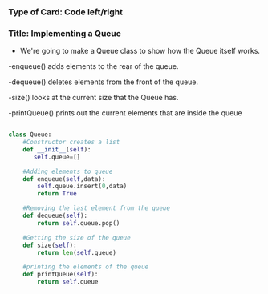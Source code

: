 ### Type of Card: Code left/right ###

### Title: Implementing a Queue ###

- We're going to make a Queue class to show how the Queue itself works.

-enqueue() adds elements to the rear of the queue.

-dequeue() deletes elements from the front of the queue.

-size() looks at the current size that the Queue has.

-printQueue() prints out the current elements that are inside the queue

```python

class Queue:
    #Constructor creates a list
    def __init__(self):
       self.queue=[]

    #Adding elements to queue
    def enqueue(self,data):
        self.queue.insert(0,data)
        return True

    #Removing the last element from the queue
    def dequeue(self):
        return self.queue.pop()

    #Getting the size of the queue
    def size(self):
        return len(self.queue)

    #printing the elements of the queue
    def printQueue(self):
        return self.queue
        
 ```
